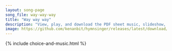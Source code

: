 ```yaml
---
layout: song-page
song_file: way-way-way
title: "Way way way"
description: "View, play, and download the PDF sheet music, slideshow, and audio. Lyrics: Way way way way way. Way way way way way. Way way way way way. ... ojibwe secular 1part"
image: https://github.com/kenanbit/hymnsinger/releases/latest/download/way-way-way-trad.png
---
```


{% include choice-and-music.html %}